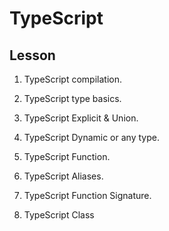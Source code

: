 # TypeScript

## Lesson

1. TypeScript compilation.

2. TypeScript type basics.

3. TypeScript Explicit  & Union.

4. TypeScript Dynamic or any type.

5. TypeScript Function.

6. TypeScript Aliases.

7. TypeScript Function Signature.

8. TypeScript Class